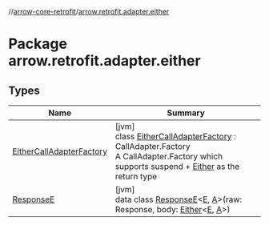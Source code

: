 //[arrow-core-retrofit](../../index.md)/[arrow.retrofit.adapter.either](index.md)

# Package arrow.retrofit.adapter.either

## Types

| Name | Summary |
|---|---|
| [EitherCallAdapterFactory](-either-call-adapter-factory/index.md) | [jvm]<br>class [EitherCallAdapterFactory](-either-call-adapter-factory/index.md) : CallAdapter.Factory<br>A CallAdapter.Factory which supports suspend + [Either](../../../arrow-core/arrow-core/arrow.core/-either/index.md) as the return type |
| [ResponseE](-response-e/index.md) | [jvm]<br>data class [ResponseE](-response-e/index.md)&lt;[E](-response-e/index.md), [A](-response-e/index.md)&gt;(raw: Response, body: [Either](../../../arrow-core/arrow-core/arrow.core/-either/index.md)&lt;[E](-response-e/index.md), [A](-response-e/index.md)&gt;) |
